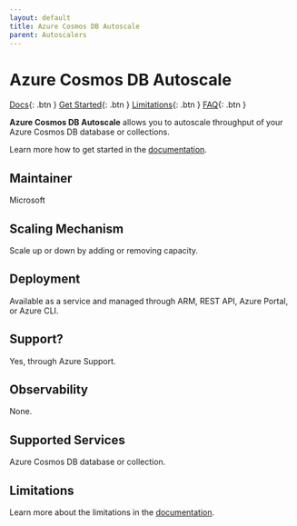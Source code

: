 ```yaml
---
layout: default
title: Azure Cosmos DB Autoscale
parent: Autoscalers
---
```


# Azure Cosmos DB Autoscale

[Docs](https://docs.microsoft.com/en-us/azure/cosmos-db/provision-throughput-autoscale){: .btn }
[Get Started](https://docs.microsoft.com/en-us/azure/cosmos-db/how-to-provision-autoscale-throughput?tabs=api-async){: .btn }
[Limitations](https://docs.microsoft.com/en-us/azure/cosmos-db/provision-throughput-autoscale#autoscale-limits){: .btn }
[FAQ](https://docs.microsoft.com/en-us/azure/cosmos-db/autoscale-faq){: .btn }

**Azure Cosmos DB Autoscale** allows you to autoscale throughput of your Azure Cosmos DB database or collections.

Learn more how to get started in the [documentation](https://docs.microsoft.com/en-us/azure/cosmos-db/how-to-provision-autoscale-throughput?tabs=api-async).

## Maintainer

Microsoft

## Scaling Mechanism

Scale up or down by adding or removing capacity.

## Deployment

Available as a service and managed through ARM, REST API, Azure Portal, or Azure CLI.

## Support?

Yes, through Azure Support.

## Observability

None.

## Supported Services

Azure Cosmos DB database or collection.

## Limitations

Learn more about the limitations in the [documentation](https://docs.microsoft.com/en-us/azure/cosmos-db/provision-throughput-autoscale#autoscale-limits).
